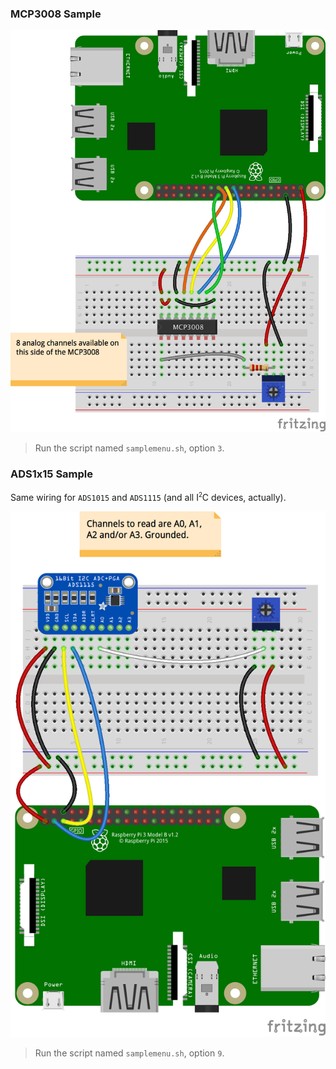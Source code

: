 ### MCP3008 Sample

![Wiring](../../../../diagrams/RPi-MCP3008-Pot_bb.png)

> Run the script named `samplemenu.sh`, option `3`.

### ADS1x15 Sample

Same wiring for `ADS1015` and `ADS1115` (and all I<sup><small>2</small></sup>C devices, actually).

![Wiring](../../../../diagrams/rpi-ads1115-pot_bb.png)

> Run the script named `samplemenu.sh`, option `9`.

